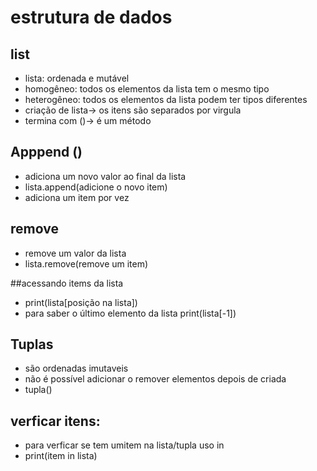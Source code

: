 # estrutura de dados

## list

- lista: ordenada e mutável
- homogêneo: todos os elementos da lista tem o mesmo tipo
- heterogêneo: todos os elementos da lista podem ter tipos diferentes
- criação de lista-> os itens são separados por virgula
- termina com ()-> é um método

## Apppend ()

- adiciona um novo valor ao final da lista
- lista.append(adicione o novo item)
- adiciona um item por vez

## remove

- remove um  valor  da lista
- lista.remove(remove um  item)

##acessando items da lista

- print(lista[posição na lista])
- para saber o último elemento da lista print(lista[-1])

## Tuplas

- são ordenadas imutaveis
- não é possível adicionar o remover elementos depois de criada
- tupla()

## verficar itens:

- para verficar se tem umitem na lista/tupla uso in
- print(item in lista)
